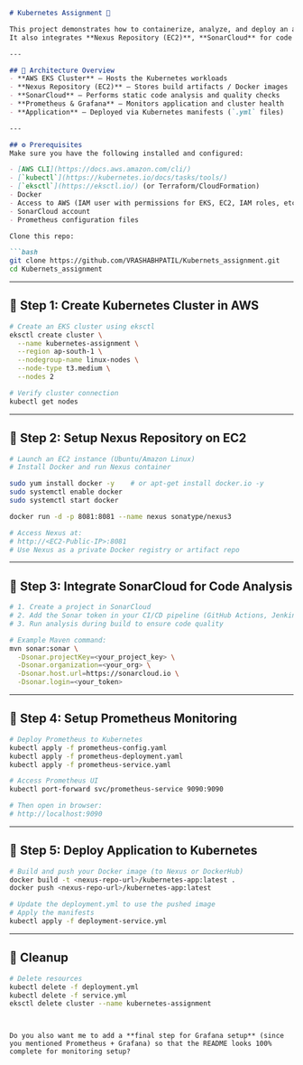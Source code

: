 
````markdown
# Kubernetes Assignment 🚀

This project demonstrates how to containerize, analyze, and deploy an application on a Kubernetes cluster hosted in **AWS**.  
It also integrates **Nexus Repository (EC2)**, **SonarCloud** for code analysis, and **Prometheus + Grafana** for monitoring.

---

## 📌 Architecture Overview
- **AWS EKS Cluster** – Hosts the Kubernetes workloads  
- **Nexus Repository (EC2)** – Stores build artifacts / Docker images  
- **SonarCloud** – Performs static code analysis and quality checks  
- **Prometheus & Grafana** – Monitors application and cluster health  
- **Application** – Deployed via Kubernetes manifests (`.yml` files)  

---

## ⚙️ Prerequisites
Make sure you have the following installed and configured:

- [AWS CLI](https://docs.aws.amazon.com/cli/)  
- [`kubectl`](https://kubernetes.io/docs/tasks/tools/)  
- [`eksctl`](https://eksctl.io/) (or Terraform/CloudFormation)  
- Docker  
- Access to AWS (IAM user with permissions for EKS, EC2, IAM roles, etc.)  
- SonarCloud account  
- Prometheus configuration files  

Clone this repo:

```bash
git clone https://github.com/VRASHABHPATIL/Kubernets_assignment.git
cd Kubernets_assignment
````

---

## 🚀 Step 1: Create Kubernetes Cluster in AWS

```bash
# Create an EKS cluster using eksctl
eksctl create cluster \
  --name kubernetes-assignment \
  --region ap-south-1 \
  --nodegroup-name linux-nodes \
  --node-type t3.medium \
  --nodes 2

# Verify cluster connection
kubectl get nodes
```

---

## 🚀 Step 2: Setup Nexus Repository on EC2

```bash
# Launch an EC2 instance (Ubuntu/Amazon Linux)
# Install Docker and run Nexus container

sudo yum install docker -y    # or apt-get install docker.io -y
sudo systemctl enable docker
sudo systemctl start docker

docker run -d -p 8081:8081 --name nexus sonatype/nexus3

# Access Nexus at:
# http://<EC2-Public-IP>:8081
# Use Nexus as a private Docker registry or artifact repo
```

---

## 🚀 Step 3: Integrate SonarCloud for Code Analysis

```bash
# 1. Create a project in SonarCloud
# 2. Add the Sonar token in your CI/CD pipeline (GitHub Actions, Jenkins, etc.)
# 3. Run analysis during build to ensure code quality

# Example Maven command:
mvn sonar:sonar \
  -Dsonar.projectKey=<your_project_key> \
  -Dsonar.organization=<your_org> \
  -Dsonar.host.url=https://sonarcloud.io \
  -Dsonar.login=<your_token>
```

---

## 🚀 Step 4: Setup Prometheus Monitoring

```bash
# Deploy Prometheus to Kubernetes
kubectl apply -f prometheus-config.yaml
kubectl apply -f prometheus-deployment.yaml
kubectl apply -f prometheus-service.yaml

# Access Prometheus UI
kubectl port-forward svc/prometheus-service 9090:9090

# Then open in browser:
# http://localhost:9090
```

---

## 🚀 Step 5: Deploy Application to Kubernetes

```bash
# Build and push your Docker image (to Nexus or DockerHub)
docker build -t <nexus-repo-url>/kubernetes-app:latest .
docker push <nexus-repo-url>/kubernetes-app:latest

# Update the deployment.yml to use the pushed image
# Apply the manifests
kubectl apply -f deployment-service.yml
```

---

## 🧹 Cleanup

```bash
# Delete resources
kubectl delete -f deployment.yml
kubectl delete -f service.yml
eksctl delete cluster --name kubernetes-assignment
```

```


Do you also want me to add a **final step for Grafana setup** (since you mentioned Prometheus + Grafana) so that the README looks 100% complete for monitoring setup?
```
